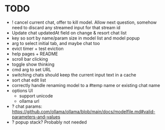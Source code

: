 # TODO
 - ! cancel current chat, offer to kill model. Allow next question, somehow need to discard any streamed input for that stream id
 - Update chat updatedAt field on change & resort chat list
 - key so sort by name/param size in model list and model popup
 - arg to select initial tab, and maybe chat too
 - evict timer + test eviction
 - help pages + README
 - scroll bar clicking
 - toggle show thinking
 - cmd arg to set URL
 - switching chats should keep the current input text in a cache
 - sort chat edit list
 - correctly handle renaming model to a #temp name or existing chat name
 - options UI
   - support unicode
   - ollama url
 - ? chat params: https://github.com/ollama/ollama/blob/main/docs/modelfile.md#valid-parameters-and-values
 - ? popup stack? Probably not needed
